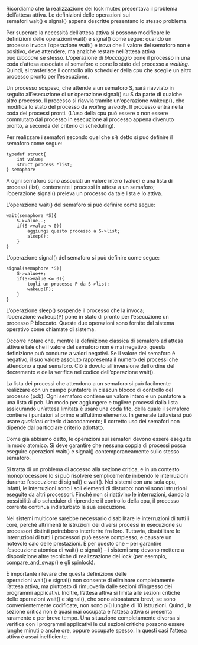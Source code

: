 Ricordiamo che la realizzazione dei lock mutex presentava il problema dell’attesa attiva. 
Le definizioni delle operazioni sui semafori wait() e signal() appena descritte presentano lo stesso problema.

Per superare la necessità dell’attesa attiva si possono modificare le definizioni delle operazioni wait() e signal() come segue: 
quando un processo invoca l’operazione wait() e trova che il valore del semaforo non è positivo, deve attendere, ma anziché restare nell’attesa attiva può _bloccare_ se stesso. L’operazione di _bloccaggio_ pone il processo in una coda d’attesa associata al semaforo e pone lo stato del processo a _waiting_. 
Quindi, si trasferisce il controllo allo scheduler della cpu che sceglie un altro processo pronto per l’esecuzione.

Un processo sospeso, che attende a un semaforo S, sarà riavviato in seguito all’esecuzione di un’operazione signal() su S da parte di qualche altro processo. 
Il processo si riavvia tramite un’operazione wakeup(), che modifica lo stato del processo da _waiting_ a _ready_. 
Il processo entra nella coda dei processi pronti. 
(L’uso della cpu può essere o non essere commutato dal processo in esecuzione al processo appena divenuto pronto, a seconda del criterio di scheduling).

Per realizzare i semafori secondo quel che s’è detto si può definire il semaforo come segue:
```
typedef struct{
	int value;
	struct process *list;
} semaphore
```
A ogni semaforo sono associati un valore intero (value) e una lista di processi (list), contenente i processi in attesa a un semaforo; l’operazione signal() preleva un processo da tale lista e lo attiva.

L’operazione wait() del semaforo si può definire come segue:
```
wait(semaphore *S){
	S->value--;
	if(S->value < 0){
		aggiungi questo processo a S->list;
		sleep();
	}
}
```

L’operazione signal() del semaforo si può definire come segue:
```
signal(semaphore *S){
	S->value++;
	if(S->value <= 0){
		togli un processo P da S->list;
		wakeup(P);
	}
}
```

L’operazione sleep() sospende il processo che la invoca; l’operazione wakeup(P) pone in stato di pronto per l’esecuzione un processo P bloccato. Queste due operazioni sono fornite dal sistema operativo come chiamate di sistema.

Occorre notare che, mentre la definizione classica di semaforo ad attesa attiva è tale che il valore del semaforo non è mai negativo, questa definizione può condurre a valori negativi. 
Se il valore del semaforo è negativo, il suo valore assoluto rappresenta il numero dei processi che attendono a quel semaforo. Ciò è dovuto all’inversione dell’ordine del decremento e della verifica nel codice dell’operazione wait().

La lista dei processi che attendono a un semaforo si può facilmente realizzare con un campo puntatore in ciascun blocco di controllo del processo (pcb). 
Ogni semaforo contiene un valore intero e un puntatore a una lista di pcb. 
Un modo per aggiungere e togliere processi dalla lista assicurando un’attesa limitata è usare una coda fifo, della quale il semaforo contiene i puntatori al primo e all’ultimo elemento. In generale tuttavia si può usare _qualsiasi_ criterio d’accodamento; il corretto uso dei semafori non dipende dal particolare criterio adottato.


Come già abbiamo detto, le operazioni sui semafori devono essere eseguite in modo atomico.
Si deve garantire che nessuna coppia di processi possa eseguire operazioni wait() e signal() contemporaneamente sullo stesso semaforo. 

Si tratta di un problema di accesso alla sezione critica, e in un contesto monoprocessore lo si può risolvere semplicemente inibendo le interruzioni durante l’esecuzione di signal() e wait(). 
Nei sistemi con una sola cpu, infatti, le interruzioni sono i soli elementi di disturbo: non vi sono istruzioni eseguite da altri processori. 
Finché non si riattivino le interruzioni, dando la possibilità allo scheduler di riprendere il controllo della cpu, il processo corrente continua indisturbato la sua esecuzione.

Nei sistemi multicore sarebbe necessario disabilitare le interruzioni di tutti i core, perché altrimenti le istruzioni dei diversi processi in esecuzione su processori distinti potrebbero interferire fra loro. Tuttavia, disabilitare le interruzioni di tutti i processori può essere complesso, e causare un notevole calo delle prestazioni. È per questo che – per garantire l’esecuzione atomica di wait() e signal() – i sistemi smp devono mettere a disposizione altre tecniche di realizzazione dei lock (per esempio, compare_and_swap() e gli spinlock).

È importante rilevare che questa definizione delle operazioni wait() e signal() non consente di eliminare completamente l’attesa attiva, ma piuttosto di rimuoverla dalle sezioni d’ingresso dei programmi applicativi. Inoltre, l’attesa attiva si limita alle sezioni critiche delle operazioni wait() e signal(), che sono abbastanza brevi; se sono convenientemente codificate, non sono più lunghe di 10 istruzioni. Quindi, la sezione critica non è quasi mai occupata e l’attesa attiva si presenta raramente e per breve tempo. Una situazione completamente diversa si verifica con i programmi applicativi le cui sezioni critiche possono essere lunghe minuti o anche ore, oppure occupate spesso. In questi casi l’attesa attiva è assai inefficiente.